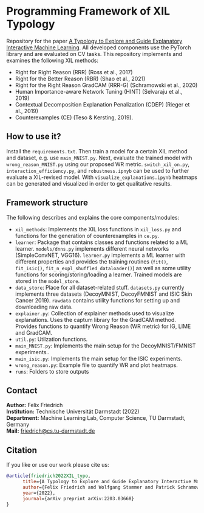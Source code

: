 <!-- #region -->
# Programming Framework of XIL Typology
Repository for the paper [A Typology to Explore and Guide Explanatory Interactive Machine Learning](https://arxiv.org/abs/2203.03668). All developed components use the PyTorch library and are evaluated on CV tasks. This repository implements and examines the following XIL methods:

* Right for Right Reason (RRR) (Ross et al., 2017)
* Right for the Better Reason (RBR) (Shao et al., 2021)
* Right for the Right Reason GradCAM (RRR-G) (Schramowski et al., 2020)
* Human Importance-aware Network Tuning (HINT) (Selvaraju et al., 2019)
* Contextual Decomposition Explanation Penalization (CDEP) (Rieger et al., 2019)
* Counterexamples (CE) (Teso & Kersting, 2019).


## How to use it?
Install the `requirements.txt`. Then train a model for a certain XIL method and dataset, e.g. use `main_MNIST.py`. Next, evaluate the trained model with `wrong_reason_MNIST.py` using our proposed WR metric. `switch_xil_on.py`, `interaction_efficiency.py`, and `robustness.ipnyb` can be used to further evaluate a XIL-revised model. With `visualize_explanations.ipynb` heatmaps can be generated and visualized in order to get qualitative results.

## Framework structure
The following describes and explains the core components/modules:

* `xil_methods`: Implements the XIL loss functions in `xil_loss.py` and functions for the generation of counterexamples in `ce.py`. 
* `learner`: Package that contains classes and functions related to a ML learner. `models/dnns.py` implements different neural networks (SimpleConvNET, VGG16). `learner.py` implements a ML learner with different properties and provides the training routines (`fit()`, `fit_isic()`, `fit_n_expl_shuffled_dataloader()`) as well as some utility functions for scoring/storing/loading a learner. Trained models are stored in the `model_store`.
* `data_store`: Place for all dataset-related stuff. `datasets.py` currently implements three datasets (DecoyMNIST, DecoyFMNIST and ISIC Skin Cancer 2019). `rawdata` contains utility functions for setting up and downloading raw data. 
* `explainer.py`: Collection of explainer methods used to visualize explanations. Uses the captum library for the GradCAM method. Provides functions to quantify Wrong Reason (WR metric) for IG, LIME and GradCAM. 
* `util.py`: Utilzation functions.
* `main_MNIST.py`: Implements the main setup for the DecoyMNIST/FMNIST experiments..  
* `main_isic.py`: Implements the main setup for the ISIC experiments.
* `wrong_reason.py`: Example file to quantify WR and plot heatmaps.
* `runs`: Folders to store outputs 

## Contact
**Author:** Felix Friedrich  
**Institution:** Technische Universität Darmstadt (2022)  
**Department:** Machine Learning Lab, Computer Science, TU Darmstadt, Germany   
**Mail:** <friedrich@cs.tu-darmstadt.de>

## Citation
If you like or use our work please cite us:
```bibtex
@article{friedrich2022XIL_typo,
      title={A Typology to Explore and Guide Explanatory Interactive Machine Learning}, 
      author={Felix Friedrich and Wolfgang Stammer and Patrick Schramowski and Kristian Kersting},
      year={2022},
      journal={arXiv preprint arXiv:2203.03668}
}
```
<!-- #endregion -->
